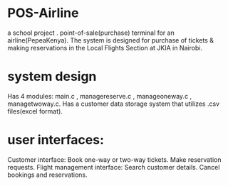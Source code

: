 # POS-Airline
a school project .
point-of-sale(purchase) terminal for an airline(PepeaKenya).
The system is designed for purchase of tickets & making reservations 
in the Local Flights Section at JKIA in Nairobi.


# system design
Has 4 modules: main.c , managereserve.c , manageoneway.c , managetwoway.c.  Has a customer data storage system that utilizes .csv files(excel format).


# user interfaces:
Customer interface: Book one-way or two-way tickets. Make reservation requests.
Flight management interface: Search customer details. Cancel bookings and reservations. 


